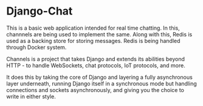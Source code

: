 # Django-Chat

This is a basic web application intended for real time chatting. In this, channnels are being used to implement the same. Along with this, Redis is used as a backing store for storing messages. Redis is being handled through Docker system.

Channels is a project that takes Django and extends its abilities beyond HTTP - to handle WebSockets, chat protocols, IoT protocols, and more.

It does this by taking the core of Django and layering a fully asynchronous layer underneath, running Django itself in a synchronous mode but handling connections and sockets asynchronously, and giving you the choice to write in either style.
